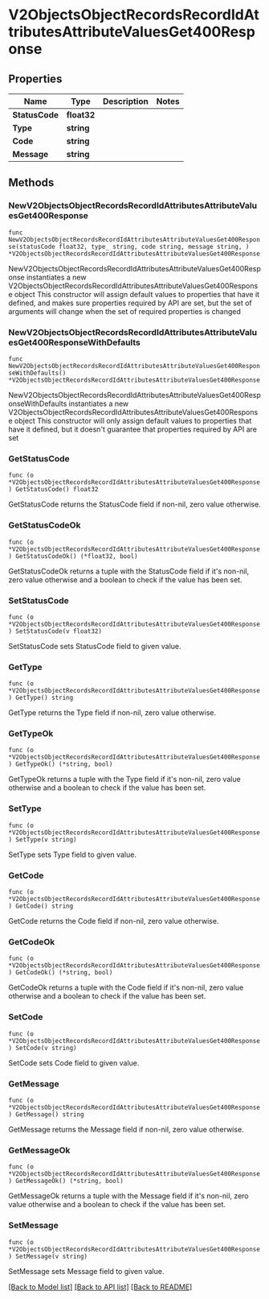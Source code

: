 # V2ObjectsObjectRecordsRecordIdAttributesAttributeValuesGet400Response

## Properties

Name | Type | Description | Notes
------------ | ------------- | ------------- | -------------
**StatusCode** | **float32** |  | 
**Type** | **string** |  | 
**Code** | **string** |  | 
**Message** | **string** |  | 

## Methods

### NewV2ObjectsObjectRecordsRecordIdAttributesAttributeValuesGet400Response

`func NewV2ObjectsObjectRecordsRecordIdAttributesAttributeValuesGet400Response(statusCode float32, type_ string, code string, message string, ) *V2ObjectsObjectRecordsRecordIdAttributesAttributeValuesGet400Response`

NewV2ObjectsObjectRecordsRecordIdAttributesAttributeValuesGet400Response instantiates a new V2ObjectsObjectRecordsRecordIdAttributesAttributeValuesGet400Response object
This constructor will assign default values to properties that have it defined,
and makes sure properties required by API are set, but the set of arguments
will change when the set of required properties is changed

### NewV2ObjectsObjectRecordsRecordIdAttributesAttributeValuesGet400ResponseWithDefaults

`func NewV2ObjectsObjectRecordsRecordIdAttributesAttributeValuesGet400ResponseWithDefaults() *V2ObjectsObjectRecordsRecordIdAttributesAttributeValuesGet400Response`

NewV2ObjectsObjectRecordsRecordIdAttributesAttributeValuesGet400ResponseWithDefaults instantiates a new V2ObjectsObjectRecordsRecordIdAttributesAttributeValuesGet400Response object
This constructor will only assign default values to properties that have it defined,
but it doesn't guarantee that properties required by API are set

### GetStatusCode

`func (o *V2ObjectsObjectRecordsRecordIdAttributesAttributeValuesGet400Response) GetStatusCode() float32`

GetStatusCode returns the StatusCode field if non-nil, zero value otherwise.

### GetStatusCodeOk

`func (o *V2ObjectsObjectRecordsRecordIdAttributesAttributeValuesGet400Response) GetStatusCodeOk() (*float32, bool)`

GetStatusCodeOk returns a tuple with the StatusCode field if it's non-nil, zero value otherwise
and a boolean to check if the value has been set.

### SetStatusCode

`func (o *V2ObjectsObjectRecordsRecordIdAttributesAttributeValuesGet400Response) SetStatusCode(v float32)`

SetStatusCode sets StatusCode field to given value.


### GetType

`func (o *V2ObjectsObjectRecordsRecordIdAttributesAttributeValuesGet400Response) GetType() string`

GetType returns the Type field if non-nil, zero value otherwise.

### GetTypeOk

`func (o *V2ObjectsObjectRecordsRecordIdAttributesAttributeValuesGet400Response) GetTypeOk() (*string, bool)`

GetTypeOk returns a tuple with the Type field if it's non-nil, zero value otherwise
and a boolean to check if the value has been set.

### SetType

`func (o *V2ObjectsObjectRecordsRecordIdAttributesAttributeValuesGet400Response) SetType(v string)`

SetType sets Type field to given value.


### GetCode

`func (o *V2ObjectsObjectRecordsRecordIdAttributesAttributeValuesGet400Response) GetCode() string`

GetCode returns the Code field if non-nil, zero value otherwise.

### GetCodeOk

`func (o *V2ObjectsObjectRecordsRecordIdAttributesAttributeValuesGet400Response) GetCodeOk() (*string, bool)`

GetCodeOk returns a tuple with the Code field if it's non-nil, zero value otherwise
and a boolean to check if the value has been set.

### SetCode

`func (o *V2ObjectsObjectRecordsRecordIdAttributesAttributeValuesGet400Response) SetCode(v string)`

SetCode sets Code field to given value.


### GetMessage

`func (o *V2ObjectsObjectRecordsRecordIdAttributesAttributeValuesGet400Response) GetMessage() string`

GetMessage returns the Message field if non-nil, zero value otherwise.

### GetMessageOk

`func (o *V2ObjectsObjectRecordsRecordIdAttributesAttributeValuesGet400Response) GetMessageOk() (*string, bool)`

GetMessageOk returns a tuple with the Message field if it's non-nil, zero value otherwise
and a boolean to check if the value has been set.

### SetMessage

`func (o *V2ObjectsObjectRecordsRecordIdAttributesAttributeValuesGet400Response) SetMessage(v string)`

SetMessage sets Message field to given value.



[[Back to Model list]](../README.md#documentation-for-models) [[Back to API list]](../README.md#documentation-for-api-endpoints) [[Back to README]](../README.md)


